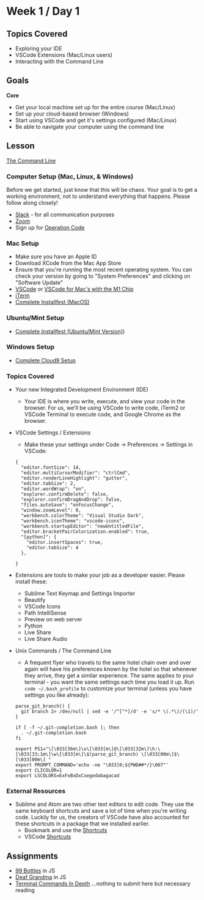 # Week 1 / Day 1

## Topics Covered
- Exploring your IDE
- VSCode Extensions (Mac/Linux users)
- Interacting with the Command Line

## Goals
**Core**
- Get your local machine set up for the entire course (Mac/Linux)
- Set up your cloud-based browser (Windows)
- Start using VSCode and get it's settings configured (Mac/Linux)
- Be able to navigate your computer using the command line

## Lesson

[The Command Line](https://docs.google.com/presentation/d/1tCduj1dBAWXgHuJ5Caihl3UyqN-zKSEjPoo9HuV8tuc/edit?usp=sharing)

### Computer Setup (Mac, Linux, & Windows)
Before we get started, just know that this will be chaos. Your goal is to get a working environment, not to understand everything that happens. Please follow along closely!
- [Slack](https://slack.com/downloads) - for all communication purposes
- [Zoom](https://zoom.us/support/download)
- Sign up for [Operation Code](https://operationcode.org/join)

### Mac Setup
- Make sure you have an Apple ID
- Download XCode from the Mac App Store
- Ensure that you're running the most recent operating system. You can check your version by going to "System Preferences" and clicking on "Software Update"
- [VSCode](https://code.visualstudio.com/download) or [VSCode for Mac's with the M1 Chip](https://code.visualstudio.com/insiders/)
- [iTerm](https://www.iterm2.com/downloads.html)
- [Complete Installfest (MacOS)](../page-resources/installfest.md)

### Ubuntu/Mint Setup
- [Complete Installfest (Ubuntu/Mint Version)](../page-resources/installfest_ubuntu.md))

### Windows Setup
- [Complete Cloud9 Setup](https://github.com/codeplatoon/setup-cloud9)

### Topics Covered
- Your new Integrated Development Environment (IDE)
  - Your IDE is where you write, execute, and view your code in the browser. For us, we'll be using VSCode to write code, iTerm2 or VSCode Terminal to execute code, and Google Chrome as the browser.

- VSCode Settings / Extensions
  - Make these your settings under Code -> Preferences -> Settings in VSCode:
  ```
  {
    "editor.fontSize": 14,
    "editor.multiCursorModifier": "ctrlCmd",
    "editor.renderLineHighlight": "gutter",
    "editor.tabSize": 2,
    "editor.wordWrap": "on",
    "explorer.confirmDelete": false,
    "explorer.confirmDragAndDrop": false,
    "files.autoSave": "onFocusChange",
    "window.zoomLevel": 0,
    "workbench.colorTheme": "Visual Studio Dark",
    "workbench.iconTheme": "vscode-icons",
    "workbench.startupEditor": "newUntitledFile",
    "editor.bracketPairColorization.enabled": true,
    "[python]": {
      "editor.insertSpaces": true,
      "editor.tabSize": 4
    },

  }
  ```
- Extensions are tools to make your job as a developer easier. Please install these:
  - Sublime Text Keymap and Settings Importer
  - Beautify
  - VSCode Icons
  - Path IntelliSense
  - Preview on web server
  - Python
  - Live Share
  - Live Share Audio

- Unix Commands / The Command Line
  - A frequent flyer who travels to the same hotel chain over and over again will have his preferences known by the hotel so that whenever they arrive, they get a similar experience. The same applies to your terminal - you want the same settings each time you load it up. Run `code ~/.bash_profile` to customize your terminal (unless you have settings you like already):
  ```
  parse_git_branch() {
    git branch 2> /dev/null | sed -e '/^[^*]/d' -e 's/* \(.*\)/(\1)/'
  }

  if [ -f ~/.git-completion.bash ]; then
    . ~/.git-completion.bash
  fi

  export PS1="\[\033[36m\]\u\[\033[m\]@\[\033[32m\]\h:\[\033[33;1m\]\w\[\033[m\]\$(parse_git_branch) \[\033[00m\]$\[\033[00m\] "
  export PROMPT_COMMAND='echo -ne "\033]0;${PWD##*/}\007"'
  export CLICOLOR=1
  export LSCOLORS=ExFxBxDxCxegedabagacad
  ```

### External Resources
- Sublime and Atom are two other text editors to edit code. They use the same keyboard shortcuts and save a lot of time when you're writing code. Luckily for us, the creators of VSCode have also accounted for these shortcuts in a package that we installed earlier.
  - Bookmark and use the [Shortcuts](https://www.shortcutfoo.com/app/dojos/sublime-text-3-mac/cheatsheet)
  - VSCode [Shortcuts](https://code.visualstudio.com/shortcuts/keyboard-shortcuts-macos.pdf)

## Assignments
- [99 Bottles](https://github.com/codeplatoon/algo-99-bottles) in JS
- [Deaf Grandma](https://github.com/codeplatoon/algo-deaf-grandma) in JS
- [Terminal Commands In Depth](https://github.com/codeplatoon/misc-command-line) ...nothing to submit here but necessary reading



